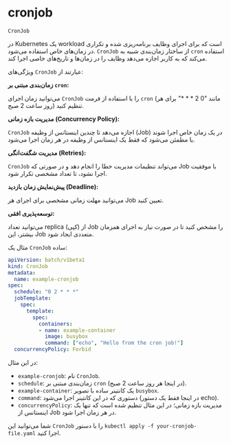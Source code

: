# cronjob

`CronJob`

در Kubernetes یک workload  است که برای اجرای وظایف برنامه‌ریزی شده و تکراری در زمان‌های خاص استفاده می‌شود. `CronJob` از ساختار زمان‌بندی شبیه به `cron` استفاده می‌کند که به کاربر اجازه می‌دهد وظایف را در زمان‌ها و تاریخ‌های خاصی اجرا کند.

ویژگی‌های `CronJob` عبارتند از:

**زمان‌بندی مبتنی بر `cron`:**

   می‌توانید زمان اجرای `CronJob` را با استفاده از فرمت `cron` (مانند "0 2 * * *" برای هر روز ساعت 2 صبح) تنظیم کنید.

**مدیریت بازه زمانی (Concurrency Policy):**

   `CronJob` اجازه می‌دهد تا چندین اینستانس از وظیفه (Job) در یک زمان خاص اجرا شوند یا مطمئن می‌شود که فقط یک اینستانس از وظیفه در هر زمان اجرا می‌شود.

**مدیریت شگفت‌انگی (Retries):**

   `CronJob` می‌تواند تنظیمات مدیریت خطا را انجام دهد و در صورتی که Job با موفقیت اجرا نشود، تا تعداد مشخصی تکرار شود.

**پیش‌نمایش زمان بازدید (Deadline):**

   می‌توانید مهلت زمانی مشخصی برای اجرای هر Job تعیین کنید.

**توسعه‌پذیری افقی:**

   می‌توانید تعداد replica (کپی) از Job را مشخص کنید تا در صورت نیاز به اجرای همزمان بیشتر، این Job متعددی ایجاد شود.

مثال یک `CronJob` ساده:

```yaml
apiVersion: batch/v1beta1
kind: CronJob
metadata:
  name: example-cronjob
spec:
  schedule: "0 2 * * *"
  jobTemplate:
    spec:
      template:
        spec:
          containers:
          - name: example-container
            image: busybox
            command: ["echo", "Hello from the cron job!"]
  concurrencyPolicy: Forbid
```

در این مثال:

- `example-cronjob`: نام `CronJob`.
- `schedule`: زمان‌بندی مبتنی بر `cron` (در اینجا هر روز ساعت 2 صبح).
- `example-container`: یک کانتینر ساده با تصویر `busybox`.
- `command`: دستوری که در این کانتینر اجرا می‌شود (در اینجا فقط یک دستور echo).
- `concurrencyPolicy`: مدیریت بازه زمانی؛ در این مثال تنظیم شده است که تنها یک اینستانس از Job در هر زمان اجرا شود.

شما می‌توانید این `CronJob` را با دستور `kubectl apply -f your-cronjob-file.yaml` اجرا کنید.
